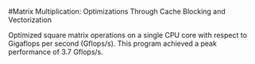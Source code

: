 #Matrix Multiplication: Optimizations Through Cache Blocking and Vectorization

Optimized square matrix operations
on a single CPU core with respect to Gigaflops per second (Gflops/s). This program achieved
a peak performance of 3.7 Gflops/s. 